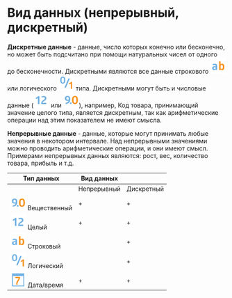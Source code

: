 # Вид данных (непрерывный, дискретный)

**Дискретные данные** - данные, число которых конечно или бесконечно, но может быть подсчитано при помощи натуральных чисел от одного до бесконечности. Дискретными являются все данные строкового ![](../media/app/icons/datatype-18/datatype-default-01.svg) или логического ![](../media/app/icons/datatype-18/datatype-default-04.svg) типа. Дискретными могут быть и числовые данные (![](../media/app/icons/datatype-18/datatype-default-02.svg) или ![](../media/app/icons/datatype-18/datatype-default-03.svg)), например, Код товара, принимающий значение целого типа, является дискретным, так как арифметические операции над этим показателем не имеют смысла.

**Непрерывные данные** - данные, которые могут принимать любые значения в некотором интервале. Над непрерывными значениями можно проводить арифметические операции, и они имеют смысл.
Примерами непрерывных данных являются: рост, вес, количество товара, прибыль и т.д.

| Тип данных | Вид данных | |
| - | - | - |
| | Непрерывный | Дискретный |
| ![](../media/app/icons/datatype-18/datatype-default-03.svg) Вещественный | + | + |
| ![](../media/app/icons/datatype-18/datatype-default-02.svg) Целый | + | + |
| ![](../media/app/icons/datatype-18/datatype-default-01.svg) Строковый | | + |
| ![](../media/app/icons/datatype-18/datatype-default-04.svg) Логический | | + |
| ![](../media/app/icons/datatype-18/datatype-default-05.svg) Дата/время | + | + |
